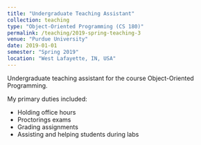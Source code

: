 ```yaml
---
title: "Undergraduate Teaching Assistant"
collection: teaching
type: "Object-Oriented Programming (CS 180)"
permalink: /teaching/2019-spring-teaching-3
venue: "Purdue University"
date: 2019-01-01
semester: "Spring 2019"
location: "West Lafayette, IN, USA"
---
```


Undergraduate teaching assistant for the course Object-Oriented Programming. 

My primary duties included:
- Holding office hours
- Proctorings exams
- Grading assignments
- Assisting and helping students during labs